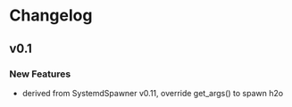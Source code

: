# Changelog

## v0.1

### New Features

- derived from SystemdSpawner v0.11, override get_args() to spawn h2o
